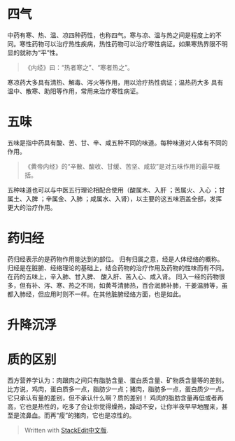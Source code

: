 # 四气
中药有寒、热、温、凉四种药性，也称四气。寒与凉、温与热之间是程度上的不同。寒性药物可以治疗热性疾病，热性药物可以治疗寒性病证。如果寒热界限不明显的就称为“平”性。
> 《内经》曰：“热者寒之”、“寒者热之”。

寒凉药大多具有清热、解毒、泻火等作用，用以洽疗热性病证；温热药大多 具有温中、散寒、助阳等作用，常用来治疗寒性病证。

# 五味
五味是指中药具有酸、苦、甘、辛、咸五种不同的味道。每种味道对人体有不同的作用。
>《黄帝内经》的“辛散、酸收、甘缓、苦坚、咸软”是对五味作用的最早概括。

五种味道也可以与中医五行理论相配合使用（酸属木、入肝 ；苦属火、入心 ；甘属土、入脾 ；辛属金、入肺 ；咸属水、入肾），以主要的这五味涵盖全部，发挥更大的治疗作用。
# 药归经
药归经表示的是药物作用能达到的部位。
归有归属之意，经是人体经络的概称。归经是在脏腑、经络理论的基础上，结合药物的治疗作用及药物的性味而有不同。
在药的五味上，辛入肺、甘入脾、 酸入肝、苦入心、咸入肾。
同入一经的药物很多，但有补、泻、寒、热之不同，如黄芩清肺热，百合润肺补肺，干姜温肺等，虽都入肺经，但应用时则不一样。在其他脏腑经络方面，也是如此。
# 升降沉浮


# 质的区别
西方营养学认为：肉跟肉之间只有脂肪含量、蛋白质含量、矿物质含量等的差别。比方说，鸡肉，蛋白质多一点，脂肪少一点；猪肉，脂肪多一点，蛋白质少一点。它只承认有量的差别，但不承认什么啊？质的差别！ 鸡肉的脂肪含量再低或者再高，它也是热性的，吃多了会让你觉得燥热，躁动不安，让你半夜早早地醒来，甚至是流鼻血。而再“瘦”的猪肉，它也是凉性的。



> Written with [StackEdit中文版](https://stackedit.cn/).
<!--stackedit_data:
eyJoaXN0b3J5IjpbLTEyMjE1MTM1NDQsMjA0NjI2Mzg4NCwxOD
U0NzY4MDQ0XX0=
-->